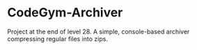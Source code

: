 # CodeGym-Archiver
Project at the end of level 28. A simple, console-based archiver compressing regular files into zips.
